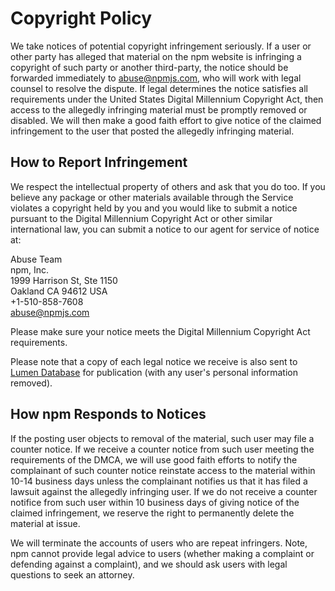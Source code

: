 # Copyright Policy

We take notices of potential copyright infringement seriously.  If a
user or other party has alleged that material on the npm website is
infringing a copyright of such party or another third-party, the
notice should be forwarded immediately to <abuse@npmjs.com>, who will
work with legal counsel to resolve the dispute.  If legal determines
the notice satisfies all requirements under the United States Digital
Millennium Copyright Act, then access to the allegedly infringing
material must be promptly removed or disabled.  We will then make a
good faith effort to give notice of the claimed infringement to the
user that posted the allegedly infringing material.

## How to Report Infringement

We respect the intellectual property of others and ask that you do
too. If you believe any package or other materials available through
the Service violates a copyright held by you and you would like to
submit a notice pursuant to the Digital Millennium Copyright Act or
other similar international law, you can submit a notice to our agent
for service of notice at:

Abuse Team  
npm, Inc.  
1999 Harrison St, Ste 1150  
Oakland CA 94612 USA  
+1-510-858-7608  
<abuse@npmjs.com>

Please make sure your notice meets the Digital Millennium Copyright
Act requirements.

Please note that a copy of each legal notice we receive is also sent
to [Lumen Database](https://https://lumendatabase.org) for publication
(with any user's personal information removed).

## How npm Responds to Notices

If the posting user objects to removal of the material, such user may
file a counter notice.  If we receive a counter notice from such user
meeting the requirements of the DMCA, we will use good faith efforts
to notify the complainant of such counter notice reinstate access to
the material within 10-14 business days unless the complainant
notifies us that it has filed a lawsuit against the allegedly
infringing user. If we do not receive a counter notifice from such
user within 10 business days of giving notice of the claimed
infringement, we reserve the right to permanently delete the material
at issue.

We will terminate the accounts of users who are repeat infringers.
Note, npm cannot provide legal advice to users (whether making a
complaint or defending against a complaint), and we should ask users
with legal questions to seek an attorney.
